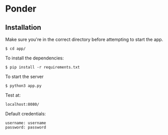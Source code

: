 # Ponder

## Installation
Make sure you're in the correct directory before attempting to start the app.

```
$ cd app/
```

To install the dependencies:

```
$ pip install -r requirements.txt
````
To start the server

```
$ python3 app.py
```

Test at:
```
localhost:8080/
```

Default credentials:
```
username: username
password: password
```
